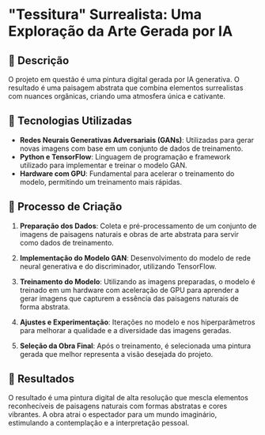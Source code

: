 # "Tessitura" Surrealista: Uma Exploração da Arte Gerada por IA

## 📒 Descrição

O projeto em questão é uma pintura digital gerada por IA generativa. O resultado é uma paisagem abstrata que combina elementos surrealistas com nuances orgânicas, criando uma atmosfera única e cativante.

## 🤖 Tecnologias Utilizadas

- **Redes Neurais Generativas Adversariais (GANs)**: Utilizadas para gerar novas imagens com base em um conjunto de dados de treinamento.
- **Python e TensorFlow**: Linguagem de programação e framework utilizado para implementar e treinar o modelo GAN.
- **Hardware com GPU**: Fundamental para acelerar o treinamento do modelo, permitindo um treinamento mais rápidas.

## 🧐 Processo de Criação

1. **Preparação dos Dados**: Coleta e pré-processamento de um conjunto de imagens de paisagens naturais e obras de arte abstrata para servir como dados de treinamento.

2. **Implementação do Modelo GAN**: Desenvolvimento do modelo de rede neural generativa e do discriminador, utilizando TensorFlow.

3. **Treinamento do Modelo**: Utilizando as imagens preparadas, o modelo é treinado em um hardware com aceleração de GPU para aprender a gerar imagens que capturem a essência das paisagens naturais de forma abstrata.

4. **Ajustes e Experimentação**: Iterações no modelo e nos hiperparâmetros para melhorar a qualidade e a diversidade das imagens geradas.

5. **Seleção da Obra Final**: Após o treinamento, é selecionada uma pintura gerada que melhor representa a visão desejada do projeto.

## 🚀 Resultados

O resultado é uma pintura digital de alta resolução que mescla elementos reconhecíveis de paisagens naturais com formas abstratas e cores vibrantes. A obra atrai o espectador para um mundo imaginário, estimulando a contemplação e a interpretação pessoal.